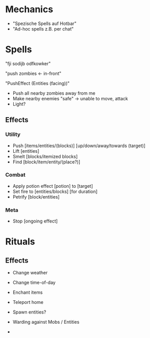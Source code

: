 # Mechanics

- "Spezische Spells auf Hotbar"
- "Ad-hoc spells z.B. per chat"

# Spells

"fji sodijb odfkowker"

"push zombies <- in-front"

"PushEffect (Entities (facing))"

- Push all nearby zombies away from me
- Make nearby enemies "safe" -> unable to move, attack
- Light?

## Effects

### Utility

- Push [items/entities/(blocks)] [up/down/away/towards (target)]
- Lift [entities]
- Smelt [blocks/itemized blocks]
- Find [block/item/entity/(place?)]

### Combat

- Apply potion effect [potion] to [target]
- Set fire to [entities/blocks] [for duration]
- Petrify [block/entities]

### Meta

- Stop [ongoing effect]

# Rituals

## Effects

- Change weather
- Change time-of-day
- Enchant items
- Teleport home
- Spawn entities?

- Warding against Mobs / Entities
- 